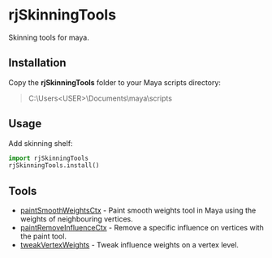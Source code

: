 # rjSkinningTools
Skinning tools for maya.

## Installation
Copy the **rjSkinningTools** folder to your Maya scripts directory:
> C:\Users\<USER>\Documents\maya\scripts

## Usage
Add skinning shelf:
```python
import rjSkinningTools
rjSkinningTools.install()
```

## Tools
* [paintSmoothWeightsCtx](paintSmoothWeightsCtx/README.md) - Paint smooth weights tool in Maya using the weights of neighbouring vertices.
* [paintRemoveInfluenceCtx](paintRemoveInfluenceCtx/README.md) - Remove a specific influence on vertices with the paint tool.
* [tweakVertexWeights](tweakVertexWeights/README.md) - Tweak influence weights on a vertex level.

